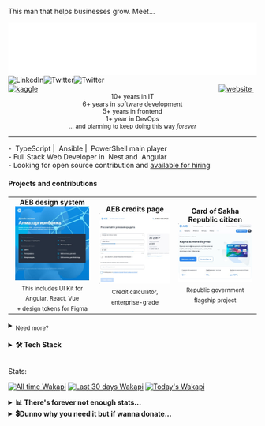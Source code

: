 
This man that helps businesses grow. Meet...
<div align="center" style="font-size: 0.1em; ">

[![Kenya-West](assets/icons/name.svg)](https://hire.kenyawest.me)

</div>

<div align="left" style="display: inline-block; width: 49%;">
  <a href="https://www.linkedin.com/in/kenyawest/">
    <img align="left" alt="LinkedIn" src="https://raw.githubusercontent.com/rahul-jha98/rahul-jha98/561d474902b59c7429ec22bb73e225696c27b202/assets/linkedin.svg" height="18"/>
  </a>
  <a href="https://twitter.com/KenyaWestDev/">
    <img align="left" alt="Twitter" src="https://cdn.simpleicons.org/x/gray" height="18"/>
  </a>
  <a href="https://facebook.com/KenyaWestDev/">
    <img align="left" alt="Twitter" src="https://cdn.simpleicons.org/facebook/gray" height="18"/>
  </a>
  <a href="https://vk.com/kenyawest/">
    <img alt="kaggle" src="https://cdn.simpleicons.org/vk/gray" height="18"/>
  </a>
</div>
<div align="right" style="display: inline-block; width: 49%;">
  <a href="https://hire.kenyawest.me/" >
    <img alt="website" src="https://cdn.simpleicons.org/torbrowser/gray" height="20"/>
    <img src="https://readme-typing-svg.demolab.com?font=Segoe+UI&weight=200&size=16&duration=3000&pause=5000&color=909090&vCenter=true&repeat=false&width=60&height=16&lines=Hire+me!" alt="" height="18" />
  </a>
</div>

<div align="center" style="font-size: 0.9em;">
10+ years in IT<br>
6+ years in software development<br>
5+ years in frontend<br>
1+ year in DevOps
</div>
<div align="center" style="font-size: 0.85em;">
... and planning to keep doing this way <i>forever</i>
</div>

<hr>

\- <img alt="" src="https://cdn.simpleicons.org/typescript/gray" height="18"/> TypeScript | <img alt="" src="https://cdn.simpleicons.org/ansible/gray" height="18"/> Ansible | <img alt="" src="https://cdn.simpleicons.org/phpstorm/gray" height="18"/> PowerShell main player <br>
\- Full Stack Web Developer in <img alt="" src="https://cdn.simpleicons.org/nestjs/gray" height="18"/> Nest and <img alt="" src="https://cdn.simpleicons.org/angular/gray" height="18"/> Angular <br>
\- Looking for open source contribution and [available for hiring](https://hire.kenyawest.me/) <br>

#### Projects and contributions


<div align="center">

<table>
<tr>
  <td align="center">
    <b>AEB design system</b><br>
    <a href="https://design.albank.ru">
    <img src="assets/images/cv-1.jpg" width="150"/>
    </a>
    <br>
    <sub>This includes UI Kit for Angular, React, Vue<br>+ design tokens for Figma</sub>
  </td>
  <td align="center">
    <b>AEB credits page</b><br>
    <a href="https://credit.albank.ru">
    <img src="assets/images/cv-2.jpg" width="150"/>
    </a>
    <br>
    <sub>Credit calculator, enterprise-grade</sub>
  </td>
  <td align="center">
    <b>Card of Sakha Republic citizen</b><br>
    <a href="https://analytics.albank.ru">
    <img src="assets/images/cv-4.jpg" width="150"/>
    </a>
    <br>
    <sub>Republic government flagship project</sub>
  </td>
</tr>
</table>

</div>

<details>
  <summary><sub>Need more?</sub></summary><br>

  Here are additional projects and contributions:

<div align="center">

  <table>
  <tr>
    <td align="center">
      <b>AEB Card of Sakha Republic<br>citizen page & form</b><br>
      <a href="https://albank.ru/ru/cards/ecs-card/">
      <img src="assets/images/cv-5.jpg" width="150"/>
      </a>
      <br>
      <sub>This is tied with project №3 above<br>but technically separate</sub>
    </td>
    <td align="center">
      <b>AEB loyalty program</b><br>
      <a href="https://svoi.albank.ru">
      <img src="assets/images/cv-3.jpg" width="150"/>
      </a>
      <br>
      <sub>Landing, form, and account management</sub>
    </td>
    <td align="center">
      <b>OREH Center for<br>Technological Entrepreneurship</b><br>
      <a href="https://www.s-vfu.ru/universitet/rukovodstvo-i-struktura/strukturnye-podrazdeleniya/ctporeh/">
      <img src="assets/images/cv-6.jpg" width="150"/>
      </a>
      <br>
      <sub><a href="https://www.s-vfu.ru/en">NEFU's</a> initiative to support<br>technological entrepreneurship for it's students.<br>Website is non-existent now</sub>
    </td>
  </tr>
  </table>

</div>

</details>

<br>

<details>
  <summary><b>🛠 Tech Stack</b></summary><br>

Frontend:

[![My Skills - Frontend](https://skillicons.dev/icons?i=angular,js,ts,scss,webpack&theme=dark)](https://hire.kenyawest.me)

Backend:

[![My Skills - Backend](https://skillicons.dev/icons?i=nodejs,nestjs,deno,mongodb,postgresql,php&theme=dark)](https://hire.kenyawest.me)

DevOps & server administration:

[![My Skills - DevOps](https://skillicons.dev/icons?i=docker,linux,ubuntu,ansible,terraform,azure,githubactions,nginx&theme=dark)](https://hire.kenyawest.me)

Observability:

[![My Skills - DevOps](https://skillicons.dev/icons?i=grafana,prometheus&theme=dark)](https://hire.kenyawest.me)

Design:

[![My Skills - Design](https://skillicons.dev/icons?i=ps,ai,pr,ae,au&theme=light)](https://skillicons.dev)

Other from IT:

[![My Skills](https://skillicons.dev/icons?i=windows,powershell,bash,github,vscode&theme=dark)](https://skillicons.dev)
  
</details>

<br>

Stats:

[![All time Wakapi](https://img.shields.io/endpoint?url=https://wakapi.dev/api/compat/shields/v1/kenyawest/interval:all_time&label=All%20time&color=black&style=flat)](https://wakatime.com/@kenyawest)
[![Last 30 days Wakapi](https://wakapi.dev/api/badge/kenyawest/kenyawest/interval:30_days?label=last%2030d&color=gray&style=flat)](https://wakatime.com/@kenyawest)
[![Today's Wakapi](https://wakapi.dev/api/badge/kenyawest/interval:today?label=today&color=lightgray&style=flat)](https://wakatime.com/@kenyawest)


<details>
  <summary><b>📊 There's forever not enough stats...</b></summary><br>

[![GitHub followers](https://img.shields.io/github/followers/Kenya-West?color=gray&style=flat)](https://github.com/Kenya-West?tab=followers)
[![GitHub User's stars](https://img.shields.io/github/stars/Kenya-West?affiliations=OWNER&color=gray&style=flat)](https://github.com/Kenya-West?tab=stars)
[![GitHub Sponsors](https://img.shields.io/github/sponsors/Kenya-West?color=gray&style=flat)](https://github.com/sponsors/Kenya-West)
![Profile views](https://komarev.com/ghpvc/?username=Kenya-West&color=gray&style=flat)
![Visitor Badge](https://visitor-badge.laobi.icu/badge?page_id=Kenya-West.Kenya-West&right_color=gray)

<!-- Kenya-West's Stats -->
<picture>
  <source
    srcset="https://github-readme-stats-kenyawest.vercel.app/api?username=Kenya-West&custom_title=Kenya-West's+Stats&show=reviews,discussions_started,discussions_answered,prs_merged,prs_merged_percentage&show_icons=true&rank_icon=github&hide_border=true&theme=dark"
    media="(prefers-color-scheme: dark)"
  />
  <source
    srcset="https://github-readme-stats-kenyawest.vercel.app/api?username=Kenya-West&custom_title=Kenya-West's+Stats&show=reviews,discussions_started,discussions_answered,prs_merged,prs_merged_percentage&show_icons=true&rank_icon=github&hide_border=true"
    media="(prefers-color-scheme: light), (prefers-color-scheme: no-preference)"
  />
  <img src="https://github-readme-stats-kenyawest.vercel.app/api?username=Kenya-West&custom_title=Kenya-West's+Stats&show=reviews,discussions_started,discussions_answered,prs_merged,prs_merged_percentage&show_icons=true&rank_icon=github&hide_border=true" />
</picture>
<!-- Most Used Languages -->
<picture>
  <source
    srcset="https://github-readme-stats-kenyawest.vercel.app/api/top-langs/?username=Kenya-West&layout=donut-vertical&hide_border=true&theme=dark"
    media="(prefers-color-scheme: dark)"
  />
  <source
    srcset="https://github-readme-stats-kenyawest.vercel.app/api/top-langs/?username=Kenya-West&layout=donut-vertical&hide_border=true"
    media="(prefers-color-scheme: light), (prefers-color-scheme: no-preference)"
  />
  <img src="https://github-readme-stats-kenyawest.vercel.app/api/top-langs/?username=Kenya-West&layout=donut-vertical&hide_border=true&theme=dark" />
</picture>
</a>

<!-- Kenya-West's Wakatime Stats -->
<picture>
  <source
    height="241em"
    srcset="https://github-readme-stats-kenyawest.vercel.app/api/wakatime?username=kenyawest&api_domain=wakapi.dev&layout=compact&hide_border=true&show_icons=true&custom_title=My%20heartbeat&theme=dark&title_color=FAFAFA&icon_color=FAFAFA&text_color=D0D0D0"
    media="(prefers-color-scheme: dark)"
  />
  <source
    height="158em"
    srcset="https://github-readme-stats-kenyawest.vercel.app/api/wakatime?username=kenyawest&api_domain=wakapi.dev&layout=compact&hide_border=true&show_icons=true&custom_title=My%20heartbeat"
    media="(prefers-color-scheme: light), (prefers-color-scheme: no-preference)"
  />
  <img
    height="158em"
    src="https://github-readme-stats-kenyawest.vercel.app/api/wakatime?username=kenyawest&api_domain=wakapi.dev&layout=compact&hide_border=true&show_icons=true&custom_title=My%20heartbeat&theme=dark&title_color=FAFAFA&icon_color=FAFAFA&text_color=D0D0D0" />
</picture>

<!-- Kenya-West's Profile Summary Stats -->
<picture>
  <source
    height="158em"
    srcset="https://github-profile-summary-cards.vercel.app/api/cards/profile-details?username=Kenya-West&theme=dark"
    media="(prefers-color-scheme: dark)"
  />
  <source
    height="158em"
    srcset="https://github-profile-summary-cards.vercel.app/api/cards/profile-details?username=Kenya-West&theme=default"
    media="(prefers-color-scheme: light), (prefers-color-scheme: no-preference)"
  />
  <img
    height="158em"
    src="https://github-profile-summary-cards.vercel.app/api/cards/profile-details?username=Kenya-West&theme=dark" />
</picture>
<!-- Kenya-West's Profile Summary Stats -->
<picture>
  <source
    height="158em"
    srcset="https://github-profile-summary-cards.vercel.app/api/cards/stats?username=Kenya-West&theme=dark"
    media="(prefers-color-scheme: dark)"
  />
  <source
    height="158em"
    srcset="https://github-profile-summary-cards.vercel.app/api/cards/stats?username=Kenya-West&theme=default"
    media="(prefers-color-scheme: light), (prefers-color-scheme: no-preference)"
  />
  <img
    height="158em"
    src="https://github-profile-summary-cards.vercel.app/api/cards/stats?username=Kenya-West&theme=dark" />
</picture>
<!-- Kenya-West's Repos Per Language Stats -->
<picture>
  <source
    height="158em"
    srcset="https://github-profile-summary-cards.vercel.app/api/cards/repos-per-language?username=Kenya-West&theme=dark"
    media="(prefers-color-scheme: dark)"
  />
  <source
    height="158em"
    srcset="https://github-profile-summary-cards.vercel.app/api/cards/repos-per-language?username=Kenya-West&theme=default"
    media="(prefers-color-scheme: light), (prefers-color-scheme: no-preference)"
  />
  <img
    height="158em"
    src="https://github-profile-summary-cards.vercel.app/api/cards/repos-per-language?username=Kenya-West&theme=dark" />
</picture>
<!-- Kenya-West's Most Commit Language Stats -->
<picture>
  <source
    height="160em"
    srcset="https://github-profile-summary-cards.vercel.app/api/cards/most-commit-language?username=Kenya-West&theme=dark"
    media="(prefers-color-scheme: dark)"
  />
  <source
    height="160em"
    srcset="https://github-profile-summary-cards.vercel.app/api/cards/most-commit-language?username=Kenya-West&theme=default"
    media="(prefers-color-scheme: light), (prefers-color-scheme: no-preference)"
  />
  <img
    height="160em"
    src="https://github-profile-summary-cards.vercel.app/api/cards/most-commit-language?username=Kenya-West&theme=dark" />
</picture>
<!-- Kenya-West's Productive Time Stats -->
<picture>
  <source
    height="160em"
    srcset="https://github-profile-summary-cards.vercel.app/api/cards/productive-time?username=Kenya-West&theme=dark&utcOffset=8"
    media="(prefers-color-scheme: dark)"
  />
  <source
    height="160em"
    srcset="https://github-profile-summary-cards.vercel.app/api/cards/productive-time?username=Kenya-West&theme=dark&utcOffset=8"
    media="(prefers-color-scheme: light), (prefers-color-scheme: no-preference)"
  />
  <img
    height="160em"
    src="https://github-profile-summary-cards.vercel.app/api/cards/productive-time?username=Kenya-West&theme=dark&utcOffset=8" />
</picture>

</details>

<details>
  <summary><b>💲Dunno why you need it but if wanna donate...</b></summary><br>

  <a href="https://paypal.com/KenyaWestKZ">
    <img align="center" src="https://ista.life/public/img/donate-with-paypal-payment-button-free-png-21635275830wcls7sprzu.png" height="30" alt="Donate with PayPal" />
  </a>

  <br>
  <br>

  <a href="https://ko-fi.com/Q5Q21JXI9A">
    <img align="center" src="https://www.ko-fi.com/img/githubbutton_sm.svg" height="30" alt="Support through Ko-fi" />
  </a>

  <br>
  <br>

  <a href="https://donorbox.org/kenyawest">
    <img align="center" src="https://donorbox.org/nonprofit-blog/wp-content/uploads/2018/08/donate-button-large.png" height="40" alt="Buy me a coffee" />
  </a>

  <br>
  <br>

  <a href="https://buymeacoffee.com/kenyawest">
    <img align="center" src="https://cdn.buymeacoffee.com/buttons/v2/default-orange.png" height="40" alt="Buy me a coffee" />
  </a>

  <br>
  <br>

  [![Patreon](https://img.shields.io/badge/Patreon-F96854?style=for-the-badge&logo=patreon&logoColor=white)](https://www.patreon.com/kenyawestdev)

  [![Boosty](https://img.shields.io/badge/Boosty-F15F2C?style=for-the-badge&logo=Boosty&logoColor=FFFFFF)](https://boosty.to/kenyawest)

  <a href="https://liberapay.com/kenyawest/donate"><img alt="Donate using Liberapay" src="https://liberapay.com/assets/widgets/donate.svg"></a>


</details>

